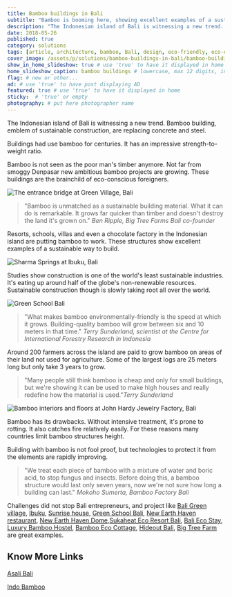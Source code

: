 ```yaml
---
title: Bamboo buildings in Bali
subtitle: "Bamboo is booming here, showing excellent examples of a sustainable way to build."
description: "The Indonesian island of Bali is witnessing a new trend. Bamboo building, emblem of sustainable construction, are replacing concrete and steel. Buildings had..."
date: 2018-05-26
published: true
category: solutions
tags: [article, architecture, bamboo, Bali, design, eco-friendly, eco-entrepreneur, Indonesia, learning, sustainable-construction, wood]
cover_image: /assets/p/solutions/bamboo-buildings-in-bali/bamboo-buildings-in-bali.jpg
show_in_home_slideshow: true # use 'true' to have it displayed in home slideshow
home_slideshow_caption: bamboo buildings # lowercase, max 12 digits, including spaces
flag: # new or other...
ad: # use 'true' to have post displaying AD
featured: true # use 'true' to have it displayed in home
sticky:  # 'true' or empty
photography: # put here photographer name
---
```

The Indonesian island of Bali is witnessing a new trend. Bamboo building, emblem of sustainable construction, are replacing concrete and steel.

Buildings had use bamboo for centuries. It has an impressive strength-to-weight ratio.

Bamboo is not seen as the poor man's timber anymore. Not far from smoggy Denpasar new ambitious bamboo projects are growing. These buildings are the brainchild of eco-conscious foreigners.

![The entrance bridge at Green Village, Bali](/assets/p/solutions/bamboo-buildings-in-bali/bamboo-buildings-in-bali-05.jpg)

>"Bamboo is unmatched as a sustainable building material. What it can do is remarkable. It grows far quicker than timber and doesn't destroy the land it's grown on." _Ben Ripple, Big Tree Farms Bali co-founder_

Resorts, schools, villas and even a chocolate factory in the Indonesian island are putting bamboo to work. These structures show excellent examples of a sustainable way to build.

![Sharma Springs at Ibuku, Bali](/assets/p/solutions/bamboo-buildings-in-bali/bamboo-buildings-in-bali.jpg)

Studies show construction is one of the world's least sustainable industries. It's eating up around half of the globe's non-renewable resources. Sustainable construction though is slowly taking root all over the world.

![Green School Bali](/assets/p/solutions/bamboo-buildings-in-bali/bamboo-buildings-in-bali-04.jpg)

>"What makes bamboo environmentally-friendly is the speed at which it grows. Building-quality bamboo will grow between six and 10 meters in that time." _Terry Sunderland, scientist at the Centre for International Forestry Research in Indonesia_

Around 200 farmers across the island are paid to grow bamboo on areas of their land not used for agriculture. Some of the largest logs are 25 meters long but only take 3 years to grow.

>"Many people still think bamboo is cheap and only for small buildings, but we're showing it can be used to make high houses and really redefine how the material is used."_Terry Sunderland_

![Bamboo interiors and floors at John Hardy Jewelry Factory, Bali](/assets/p/solutions/bamboo-buildings-in-bali/bamboo-buildings-in-bali-02.jpg)

Bamboo has its drawbacks. Without intensive treatment, it's prone to rotting. It also catches fire relatively easily. For these reasons many countries limit bamboo structures height.

Building with bamboo is not fool proof, but technologies to protect it from the elements are rapidly improving.

>"We treat each piece of bamboo with a mixture of water and boric acid, to stop fungus and insects. Before doing this, a bamboo structure would last only seven years, now we're not sure how long a building can last." _Mokoho Sumerta, Bamboo Factory Bali_


Challenges did not stop Bali entrepreneurs, and project like [Bali Green village](http://greenvillagebali.com/), [Ibuku](http://ibuku.com/), [Sunrise house](https://www.airbnb.co.uk/rooms/798483), [Green School Bali](https://www.greenschool.org/), [New Earth Haven restaurant](https://newearthhaven.com/), [New Earth Haven Dome](https://newearthhaven.com/crystal-dome-amethyst/),[Sukaheat Eco Resort Bali](https://architizer.com/projects/small-bamboo-hall-sukaheat-bali/), [Bali Eco Stay](https://www.baliecostay.com/), [Luxury Bamboo Hostel](https://goo.gl/maps/ooVYYDZLZER2), [Bamboo Eco Cottage](https://goo.gl/maps/Q2Etagk5ZfT2), [Hideout Bali](https://goo.gl/maps/GeuV1tMTTRJ2), [Big Tree Farm](https://bigtreefarms.com/blogs/news/tour-our-bamboo-factory) are great examples.



## Know More Links


[Asali Bali](http://www.asalibali.com/)

[Indo Bamboo](http://indobamboo.com/bamboo/)

